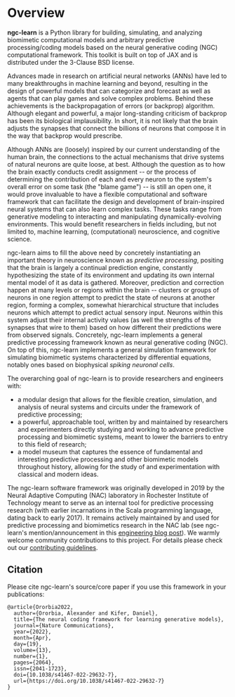 # Overview

<b>ngc-learn</b> is a Python library for building, simulating, and analyzing
biomimetic computational models and arbitrary
predictive processing/coding models based on the neural generative
coding (NGC) computational framework. This toolkit is built on top of JAX and
is distributed under the 3-Clause BSD license.

Advances made in research on artificial neural networks (ANNs) have led to many
breakthroughs in machine learning and beyond, resulting in the design of powerful
models that can categorize and forecast as well as agents that can play games and solve
complex problems. Behind these achievements is the backpropagation of errors
(or backprop) algorithm. Although elegant and powerful, a major long-standing
criticism of backprop has been its biological implausibility. In short, it is not
likely that the brain adjusts the synapses that connect the billions of neurons
that compose it in the way that backprop would prescribe.

Although ANNs are (loosely) inspired by our current understanding of the human brain,
the connections to the actual mechanisms that drive systems of natural neurons are
quite loose, at best. Although the question as to how the brain exactly conducts
credit assignment -- or the process of determining the contribution of each
and every neuron to the system's overall error on some task (the "blame game") -- is
still an open one, it would prove invaluable to have a flexible computational and software
framework that can facilitate the design and development of brain-inspired neural systems that
can also learn complex tasks. These tasks range from generative modeling to interacting and
manipulating dynamically-evolving environments. This would benefit researchers
in fields including, but not limited to, machine learning, (computational)
neuroscience, and cognitive science.

ngc-learn aims to fill the above need by concretely instantiating an important
theory in neuroscience known as <i>predictive processing</i>, positing that the brain
is largely a continual prediction engine, constantly hypothesizing the state of its
environment and updating its own internal mental model of it as data is gathered.
Moreover, prediction and correction happen at many levels or regions within the
brain -- clusters or groups of neurons in one region attempt to predict the state
of neurons at another region, forming a complex, somewhat hierarchical structure
that includes neurons which attempt to predict actual sensory input. Neurons within
this system adjust their internal activity values (as well the strengths of the
synapses that wire to them) based on how different their predictions were from
observed signals.
Concretely, ngc-learn implements a general predictive processing framework known
as neural generative coding (NGC). On top of this, ngc-learn implements a general
simulation framework for simulating biomimetic systems characterized by
differential equations, notably ones based on biophysical <i>spiking neuronal
cells</i>.

The overarching goal of ngc-learn is to provide researchers and engineers with:
* a modular design that allows for the flexible creation, simulation, and analysis of
  neural systems and circuits under the framework of predictive processing;
* a powerful, approachable tool, written by and maintained by researchers and
experimenters directly studying and working to advance predictive processing and
biomimetic systems, meant to lower the barriers to entry to this field of research;
* a model museum that captures the essence of fundamental
and interesting predictive processing and other biomimetic models throughout
history, allowing for the study of and experimentation with classical and modern ideas.
<!--
* a ["model museum"](museum/model_museum) that captures the essence of fundamental
and interesting predictive processing and other biomimetic models throughout
history, allowing for the study of and experimentation with classical and modern ideas.
-->

The ngc-learn software framework was originally developed in 2019 by the Neural Adaptive
Computing (NAC) laboratory in Rochester Institute of Technology meant to serve as
an internal tool for predictive processing research (with earlier incarnations in the Scala
programming language, dating back to early 2017). It remains actively maintained by
and used for predictive processing and biomimetics research in the NAC lab
(see ngc-learn's mention/announcement in this
<a href="https://engineeringcommunity.nature.com/posts/the-neural-coding-framework-for-learning-generative-models">engineering blog post</a>).
We warmly welcome community contributions to this project. For details please check out our
[contributing guidelines](https://github.com/NACLab/ngc-learn/blob/main/CONTRIBUTING.md).

## Citation
Please cite ngc-learn's source/core paper if you use this framework in your publications:
```
@article{Ororbia2022,
  author={Ororbia, Alexander and Kifer, Daniel},
  title={The neural coding framework for learning generative models},
  journal={Nature Communications},
  year={2022},
  month={Apr},
  day={19},
  volume={13},
  number={1},
  pages={2064},
  issn={2041-1723},
  doi={10.1038/s41467-022-29632-7},
  url={https://doi.org/10.1038/s41467-022-29632-7}
}
```
